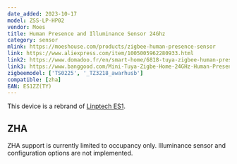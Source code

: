```yaml
---
date_added: 2023-10-17
model: ZSS-LP-HP02
vendor: Moes
title: Human Presence and Illuminance Sensor 24Ghz
category: sensor
mlink: https://moeshouse.com/products/zigbee-human-presence-sensor
link: https://www.aliexpress.com/item/1005005962280933.html
link2: https://www.domadoo.fr/en/smart-home/6818-tuya-zigbee-human-presence-sensor-moes.html
link3: https://www.banggood.com/Mini-Tuya-Zigbe-Home-24GHz-Human-Presence-Sensor-APP-Remote-Control-Motion-Detector-Sensor-p-1995028.html
zigbeemodel: ['TS0225', '_TZ3218_awarhusb']
compatible: [zha]
EAN: ES1ZZ(TY)
---
```


This device is a rebrand of [Linptech ES1](Linptech_ES1).

## ZHA

ZHA support is currently limited to occupancy only. Illuminance sensor and configuration options are not implemented.

